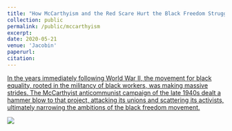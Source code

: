 ```yaml
---
title: "How McCarthyism and the Red Scare Hurt the Black Freedom Struggle"
collection: public
permalink: /public/mccarthyism
excerpt: 
date: 2020-05-21
venue: 'Jacobin'
paperurl: 
citation: 
---
```


[In the years immediately following World War II, the movement for black equality, rooted in the militancy of black workers, was making massive strides. The McCarthyist anticommunist campaign of the late 1940s dealt a hammer blow to that project, attacking its unions and scattering its activists, ultimately narrowing the ambitions of the black freedom movement.](https://www.jacobinmag.com/2020/05/mccarthyism-red-scare-civil-rights-movement)

![](https://github.com/pmheideman/pmheideman.github.io/images/GettyImages-1212210531.jpg)


